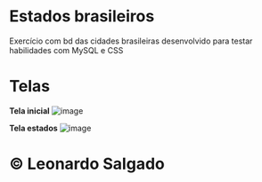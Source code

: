 # Estados brasileiros

Exercício com bd das cidades brasileiras desenvolvido para testar habilidades com MySQL e CSS

# Telas

**Tela inicial**
![image](https://user-images.githubusercontent.com/53799801/187521505-c6749962-20cd-42d9-bc50-5ed8bf194597.png)<br>

**Tela estados**
![image](https://user-images.githubusercontent.com/53799801/187521617-3de8458f-aae9-46f3-993a-6a6f9074dba1.png)<br>

# &copy; Leonardo Salgado




